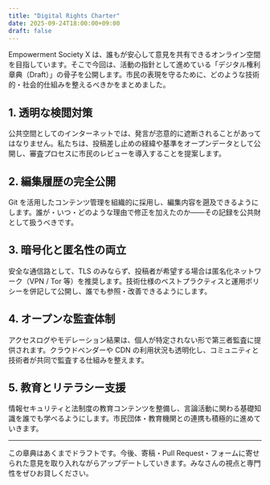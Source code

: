 ```yaml
---
title: "Digital Rights Charter"
date: 2025-09-24T18:00:00+09:00
draft: false
---
```


Empowerment Society X は、誰もが安心して意見を共有できるオンライン空間を目指しています。そこで今回は、活動の指針として進めている「デジタル権利章典（Draft）」の骨子を公開します。市民の表現を守るために、どのような技術的・社会的仕組みを整えるべきかをまとめました。

## 1. 透明な検閲対策

公共空間としてのインターネットでは、発言が恣意的に遮断されることがあってはなりません。私たちは、投稿差し止めの経緯や基準をオープンデータとして公開し、審査プロセスに市民のレビューを導入することを提案します。

## 2. 編集履歴の完全公開

Git を活用したコンテンツ管理を組織的に採用し、編集内容を遡及できるようにします。誰が・いつ・どのような理由で修正を加えたのか――その記録を公共財として扱うべきです。

## 3. 暗号化と匿名性の両立

安全な通信路として、TLS のみならず、投稿者が希望する場合は匿名化ネットワーク（VPN / Tor 等）を推奨します。技術仕様のベストプラクティスと運用ポリシーを併記して公開し、誰でも参照・改善できるようにします。

## 4. オープンな監査体制

アクセスログやモデレーション結果は、個人が特定されない形で第三者監査に提供されます。クラウドベンダーや CDN の利用状況も透明化し、コミュニティと技術者が共同で監査する仕組みを整えます。

## 5. 教育とリテラシー支援

情報セキュリティと法制度の教育コンテンツを整備し、言論活動に関わる基礎知識を誰でも学べるようにします。市民団体・教育機関との連携も積極的に進めていきます。

---

この章典はあくまでドラフトです。今後、寄稿・Pull Request・フォームに寄せられた意見を取り入れながらアップデートしていきます。みなさんの視点と専門性をぜひお貸しください。
